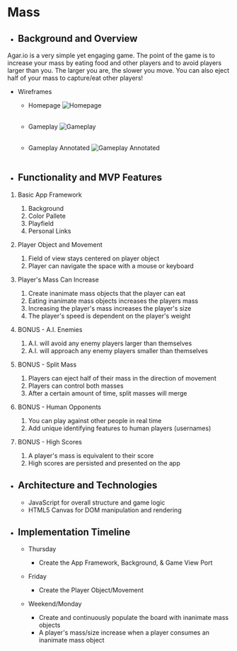 # Mass
* ## Background and Overview

Agar.io is a very simple yet engaging game. The point of the game is to increase your mass by eating food and other players and to avoid players larger than you. The larger you are, the slower you move. You can also eject half of your mass to capture/eat other players!

  * Wireframes
   
    * Homepage ![Homepage](https://github.com/r0ckf0rd/mass/blob/master/assets/images/Homepage.png) <br/><br/>

    * Gameplay ![Gameplay](https://github.com/r0ckf0rd/mass/blob/master/assets/images/Gameplay.png) <br/><br/>

    * Gameplay Annotated ![Gameplay Annotated](https://github.com/r0ckf0rd/mass/blob/master/assets/images/Gameplay-Annotated.png) <br/><br/>

* ## Functionality and MVP Features
1. Basic App Framework
   1. Background
   2. Color Pallete
   3. Playfield
   4. Personal Links

2. Player Object and Movement
   1. Field of view stays centered on player object
   2. Player can navigate the space with a mouse or keyboard

3. Player's Mass Can Increase
   1. Create inanimate mass objects that the player can eat
   2. Eating inanimate mass objects increases the players mass
   3. Increasing the player's mass increases the player's size
   4. The player's speed is dependent on the player's weight

4) BONUS - A.I. Enemies 
   1. A.I. will avoid any enemy players larger than themselves
   2. A.I. will approach any enemy players smaller than themselves

5) BONUS - Split Mass
   1. Players can eject half of their mass in the direction of movement
   2. Players can control both masses
   3. After a certain amount of time, split masses will merge

6) BONUS - Human Opponents
   1. You can play against other people in real time
   2. Add unique identifying features to human players (usernames)
   
7) BONUS - High Scores
   1. A player's mass is equivalent to their score
   2. High scores are persisted and presented on the app

* ## Architecture and Technologies
  * JavaScript for overall structure and game logic
  * HTML5 Canvas for DOM manipulation and rendering

* ## Implementation Timeline
  * Thursday
    * Create the App Framework, Background, & Game View Port 
    
  * Friday
    * Create the Player Object/Movement

  * Weekend/Monday
    * Create and continuously populate the board with inanimate mass objects
    * A player's mass/size increase when a player consumes an inanimate mass object

 
